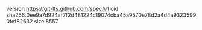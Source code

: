 version https://git-lfs.github.com/spec/v1
oid sha256:0ee9a7d924af7f2d481224c19074cba45a9570e78d2a4d4a93235990fef82632
size 8557
